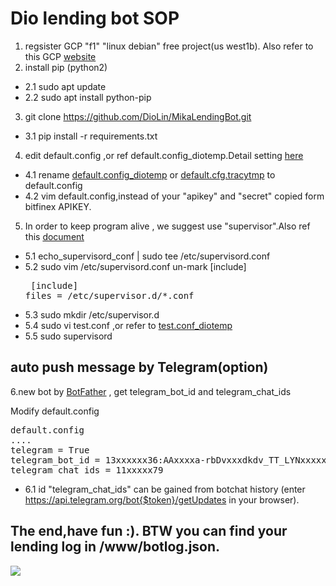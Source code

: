 # Dio lending bot SOP

1. regsister GCP "f1" "linux debian" free project(us west1b). Also refer to this GCP [website](https://cloud.google.com/free?hl=zh-tw)
2. install pip (python2)
 - 2.1 sudo apt update
 - 2.2 sudo apt install python-pip
3. git clone https://github.com/DioLin/MikaLendingBot.git
 - 3.1 pip install -r requirements.txt
4. edit default.config ,or ref default.config_diotemp.Detail setting [here](https://poloniexlendingbot.readthedocs.io/en/latest/configuration.html#)
 - 4.1 rename [default.config_diotemp](https://github.com/DioLin/MikaLendingBot/blob/master/default.cfg.diotemp) or  [default.cfg.tracytmp](https://github.com/DioLin/MikaLendingBot/blob/master/default.cfg.tracytmp) to default.config 
 - 4.2 vim default.config,instead of your "apikey" and "secret" copied form bitfinex APIKEY.
5. In order to keep program alive , we suggest use "supervisor".Also ref this [document](https://codertw.com/%E7%A8%8B%E5%BC%8F%E8%AA%9E%E8%A8%80/362881/)
 - 5.1 echo_supervisord_conf | sudo tee /etc/supervisord.conf
 - 5.2 sudo vim /etc/supervisord.conf 
              un-mark [include]
              <pre>
              [include]
              files = /etc/supervisor.d/*.conf</pre>
 - 5.3 sudo mkdir /etc/supervisor.d
 - 5.4 sudo vi test.conf ,or refer to [test.conf_diotemp](https://github.com/DioLin/MikaLendingBot/blob/master/test.conf_diotemp)
 - 5.5 sudo supervisord

## auto push message by Telegram(option)

6.new bot by [BotFather](https://markteaching.com/create-telegram-bot/) , get telegram_bot_id and telegram_chat_ids

Modify default.config
<pre>
default.config
....
telegram = True
telegram_bot_id = 13xxxxxx36:AAxxxxa-rbDvxxxdkdv_TT_LYNxxxxxxfE
telegram_chat_ids = 11xxxxx79
</pre>
 - 6.1 id "telegram_chat_ids" can be gained from botchat history (enter https://api.telegram.org/bot{$token}/getUpdates in your browser).



## The end,have fun :). BTW you can find your lending log in /www/botlog.json.
<img src="https://sls.weco.net/files/u2045/999.jpg">

